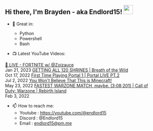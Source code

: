 ## Hi there, I'm Brayden - aka Endlord15! <img src='https://github.com/Endlord15/endlord15/blob/main/wave.gif?raw=true](https://github.com/Endlord15/endlord15/blob/38bca1b569f19b03a6cf246c35db5f7e2f331cc5/wave.gif' width=30>

- 🦾 Great in:
  - Python
  - Powershell
  - Bash

- 📺 Latest YouTube Videos:
<!-- YOUTUBE:START --></a>
<a href="https://www.youtube.com/watch?v=dj6IcxTSEjo">🔴 LIVE - FORTNITE w/ @Zoizauce</a><br/>Jan 21, 2023
</a>
<a href="https://www.youtube.com/watch?v=15BQtpMhUMs">GETTING ALL 120 SHRINES | Breath of the Wild</a><br/>Oct 17, 2022
</a>
<a href="https://www.youtube.com/watch?v=C8mbazN4nE8">First Time Playing Portal 1 |  Portal LIVE PT.2</a><br/>Jul 2, 2022
</a>
<a href="https://www.youtube.com/watch?v=k0WACaSr1MA">You Won&#39;t Believe That This is Minecraft!</a><br/>May 23, 2022
</a>
<a href="https://www.youtube.com/watch?v=oK2JpQ2K20w">FASTEST WARZONE MATCH, maybe. &lpar;3;08;201&rpar; | Call of Duty: Warzone | Rebirth Island</a><br/>Feb 3, 2022
<!-- YOUTUBE:END -->

- 📫 How to reach me:
  - Youtube : <https://youtube.com/@endlord15>
  - Discord : @Endlord15
  - Email : endlord15@pm.me
